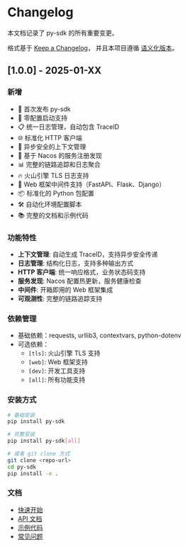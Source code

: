 # Changelog

本文档记录了 py-sdk 的所有重要变更。

格式基于 [Keep a Changelog](https://keepachangelog.com/zh-CN/1.0.0/)，
并且本项目遵循 [语义化版本](https://semver.org/lang/zh-CN/)。

## [1.0.0] - 2025-01-XX

### 新增
- 🎉 首次发布 py-sdk
- 🔧 零配置启动支持
- 📋 统一日志管理，自动包含 TraceID
- 🌐 标准化 HTTP 客户端
- 🔗 异步安全的上下文管理
- 🎯 基于 Nacos 的服务注册发现
- 📊 完整的链路追踪和日志聚合
- 🔥 火山引擎 TLS 日志支持
- 🚀 Web 框架中间件支持（FastAPI、Flask、Django）
- 📦 标准化的 Python 包配置
- 🛠 自动化环境配置脚本
- 📚 完整的文档和示例代码

### 功能特性
- **上下文管理**: 自动生成 TraceID，支持异步安全传递
- **日志管理**: 结构化日志，支持多种输出方式
- **HTTP 客户端**: 统一响应格式，业务状态码支持
- **服务发现**: Nacos 配置热更新，服务健康检查
- **中间件**: 开箱即用的 Web 框架集成
- **可观测性**: 完整的链路追踪支持

### 依赖管理
- 基础依赖：requests, urllib3, contextvars, python-dotenv
- 可选依赖：
  - `[tls]`: 火山引擎 TLS 支持
  - `[web]`: Web 框架支持
  - `[dev]`: 开发工具支持
  - `[all]`: 所有功能支持

### 安装方式
```bash
# 基础安装
pip install py-sdk

# 完整安装
pip install py-sdk[all]

# 或者 git clone 方式
git clone <repo-url>
cd py-sdk
pip install -e .
```

### 文档
- [快速开始](docs/README.md)
- [API 文档](docs/)
- [示例代码](examples/)
- [常见问题](docs/faq.md) 
